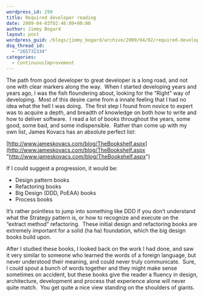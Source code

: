 ```yaml
---
wordpress_id: 299
title: Required developer reading
date: 2009-04-03T02:46:09+00:00
author: Jimmy Bogard
layout: post
wordpress_guid: /blogs/jimmy_bogard/archive/2009/04/02/required-developer-reading.aspx
dsq_thread_id:
  - "265731334"
categories:
  - ContinuousImprovement
---
```

The path from good developer to great developer is a long road, and not one with clear markers along the way.&#160; When I started developing years and years ago, I was the fish floundering about, looking for the “Right” way of developing.&#160; Most of this desire came from a innate feeling that I had no idea what the hell I was doing.&#160; The first step I found from novice to expert was to acquire a depth, and breadth of knowledge on both how to write and how to deliver software.&#160; I read a lot of books throughout the years, some good, some bad, and some indispensible.&#160; Rather than come up with my own list, James Kovacs has an absolute perfect list:

[http://www.jameskovacs.com/blog/TheBookshelf.aspx](http://www.jameskovacs.com/blog/TheBookshelf.aspx "http://www.jameskovacs.com/blog/TheBookshelf.aspx")

If I could suggest a progression, it would be:

  * Design pattern books
  * Refactoring books
  * Big Design (DDD, PoEAA) books
  * Process books

It’s rather pointless to jump into something like DDD if you don’t understand what the Strategy pattern is, or how to recognize and execute on the “extract method” refactoring.&#160; These initial design and refactoring books are extremely important for a solid (ha ha) foundation, which the big design books build upon.

After I studied these books, I looked back on the work I had done, and saw it very similar to someone who learned the words of a foreign language, but never understood their meaning, and could never truly communicate.&#160; Sure, I could spout a bunch of words together and they might make sense sometimes on accident, but these books give the reader a fluency in design, architecture, development and process that experience alone will never quite match.&#160; You get quite a nice view standing on the shoulders of giants.
